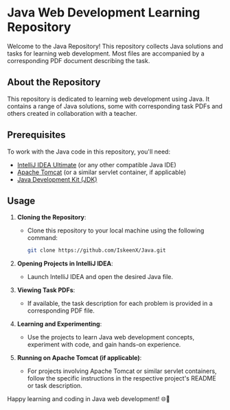# Java Web Development Learning Repository

Welcome to the Java Repository! This repository collects Java solutions and tasks for learning web development. Most files are accompanied by a corresponding PDF document describing the task.

## About the Repository

This repository is dedicated to learning web development using Java. It contains a range of Java solutions, some with corresponding task PDFs and others created in collaboration with a teacher.

## Prerequisites

To work with the Java code in this repository, you'll need:

- [IntelliJ IDEA Ultimate](https://www.jetbrains.com/idea/download/) (or any other compatible Java IDE)
- [Apache Tomcat](http://tomcat.apache.org/) (or a similar servlet container, if applicable)
- [Java Development Kit (JDK)](https://www.oracle.com/java/technologies/javase-downloads.html)

## Usage

1. **Cloning the Repository**:
   - Clone this repository to your local machine using the following command:
     ```bash
     git clone https://github.com/IskeenX/Java.git
     ```

2. **Opening Projects in IntelliJ IDEA**:
   - Launch IntelliJ IDEA and open the desired Java file.

3. **Viewing Task PDFs**:
   - If available, the task description for each problem is provided in a corresponding PDF file.

4. **Learning and Experimenting**:
   - Use the projects to learn Java web development concepts, experiment with code, and gain hands-on experience.

5. **Running on Apache Tomcat (if applicable)**:
   - For projects involving Apache Tomcat or similar servlet containers, follow the specific instructions in the respective project's README or task description.

Happy learning and coding in Java web development! 🌐🚀
